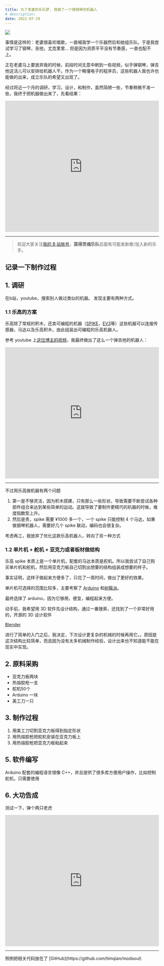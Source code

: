 ```yaml
---
title: 为了老婆的乐队梦, 我做了一个弹钢琴的机器人
# description:
date: 2022-07-29
---
```


![](https://i.v2ex.co/3SAa692h.jpeg)

事情是这样的：老婆很喜欢唱歌，一直喊我学一个乐器然后和她组乐队。于是我尝试学习了钢琴，吉他，尤克里里… 但是因为资质平平没有节奏感，一直也配不上。

正在老婆马上要放弃我的时候，前段时间无意中刷到一些视频，似乎弹钢琴，弹吉他这活儿可以安排给机器人干。作为一个略懂电子的程序员，这些机器人我也许也能做的出来，成立乐队的希望又出现了。

经过将近一个月的调研，学习，设计，和制作，虽然简陋一些，节奏稍微不准一些，我终于把机器做出来了，先看结果：

<iframe 
  style="width: 640px; height: 430px; max-width: 100%"
  src="https://player.bilibili.com/player.html?aid=428990101&bvid=BV1nG411h7pE&cid=787586760&page=1" scrolling="no" border="0" frameborder="no" framespacing="0" allowfullscreen="true"> 
</iframe>

<hr/>

> 欢迎大家关注[我的 B 站账号](https://space.bilibili.com/11206127)，**莫得灵魂乐队**后面有可能发新歌/加入新的乐手。


## 记录一下制作过程

## 1. 调研

在b站，youtube，搜索别人做过类似的机器。 发现主要有两种方式。

### 1.1 乐高的方案

乐高除了常规的积木，还卖可编程的机器（[SPIKE](https://legoeducation.cn/zh-cn/products/lego-education-spike-prime-/45678#spike-prime%E7%A7%91%E5%88%9B%E5%A5%97%E8%A3%85)，[EV3](https://zh.wikipedia.org/zh-sg/%E6%A8%82%E9%AB%98Mindstorms_EV3)等）这些机器可以连接传感器，马达以及乐高积木，由此组装出可编程的乐高机器人。

参考 youtube 上[这位博主的视频](https://www.youtube.com/watch?v=cXgB3lIvPHI)，我最终做出了这么一个弹吉他的机器人：

<iframe 
  style="width: 640px; height: 430px; max-width: 100%"
  src="https://player.bilibili.com/player.html?aid=686382957&bvid=BV1AU4y1v7Cz&cid=786446104&page=1" scrolling="no" border="0" frameborder="no" framespacing="0" allowfullscreen="true"> 
</iframe>

---

不过用乐高做机器有两个问题

1. 第一是不够灵活，因为积木搭建，只有那么一些形状，导致需要不断尝试各种部件组合来达到某些简单的运动。这就导致了要制作更精巧的机器的时候，难度指数型上升。
2. 然后是贵，spike 需要 ¥1000 多一个，一个 spike 只能控制 4 个马达，如果做钢琴机器人，需要好几个 spike 联动，编码也会很复杂。

考虑再三，我放弃了优化这款乐高机器人，转向了另一种方式

### 1.2 单片机 + 舵机 + 亚克力或者板材做结构

乐高 spike 本质上是一个单片机，配套的马达本质是舵机。所以我尝试了自己购买单片机和舵机，然后用亚克力板自己切割出想要的结构组装成想要的样子。

事实证明，这样子做起来方便多了，只花了一周时间，做出了更好的效果。

单片机可选择的范围比较多，主要考察了 [Arduino](https://www.arduino.cc/) 和[树莓派](https://www.raspberrypi.com/)。

最终选择了 arduino，因为它够用，便宜，编程起来方便。

动手前，我希望用 3D 软件先设计结构，通过一番搜索，还找到了一个非常好用的，开源的 3D 设计软件

[Blender](https://github.com/blender/blender)

进行了简单的入门之后，我决定，下次设计更复杂的机械的时候再用它。。原因是这次结构比较简单，而且因为没有太多机械制作经验，设计出来也不知道能不能在现实中实现。

## 2. 原料采购

- 亚克力板两块
- 热熔胶枪一支
- 舵机50个
- Arduino 一块
- 美工刀一只

## 3. 制作过程

1. 用美工刀切割亚克力板得到指定形状
2. 用热熔胶枪把舵机安装在亚克力板上
3. 用热熔胶枪把亚克力板粘起来

## 5. 软件编写

Arduino 配套的编程语言很像 C++，并且提供了很多库方便用户操作，比如控制舵机，只需要使用

## 6. 大功告成

测试一下，弹个两只老虎

<iframe 
  style="width: 640px; height: 430px; max-width: 100%"
  src="https://player.bilibili.com/player.html?aid=428963168&bvid=BV1VG411h7BH&cid=787590517&page=1" scrolling="no" border="0" frameborder="no" framespacing="0" allowfullscreen="true"> 
</iframe>

<hr/>
照例把相关代码放在了 [GitHub](https://github.com/timqian/modsoul)


